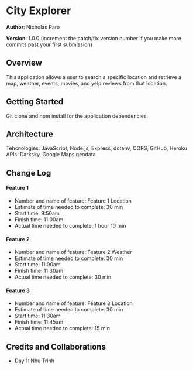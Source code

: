 # City Explorer

**Author**: Nicholas Paro

**Version**: 1.0.0 (increment the patch/fix version number if you make more commits past your first submission)

## Overview
This application allows a user to search a specific location and retrieve a map, weather, events, movies, and yelp reviews from that location.

## Getting Started
Git clone and npm install for the application dependencies.

## Architecture
Tehcnologies: JavaScript, Node.js, Express, dotenv, CORS, GitHub, Heroku
APIs: Darksky, Google Maps geodata

## Change Log
#### Feature 1
* Number and name of feature: Feature 1 Location
* Estimate of time needed to complete: 30 min
* Start time: 9:50am
* Finish time: 11:00am
* Actual time needed to complete: 1 hour 10 min

#### Feature 2
* Number and name of feature: Feature 2 Weather
* Estimate of time needed to complete: 30 min
* Start time: 11:00am
* Finish time: 11:30am
* Actual time needed to complete: 30 min

#### Feature 3
* Number and name of feature: Feature 3 Location
* Estimate of time needed to complete: 30 min
* Start time: 11:30am
* Finish time: 11:45am
* Actual time needed to complete: 15 min

## Credits and Collaborations
* Day 1: Nhu Trinh
